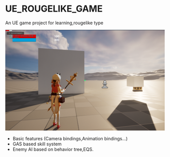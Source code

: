 # UE_ROUGELIKE_GAME
An UE game project for learning,rougelike type

![preview image](https://github.com/Courtshipfy/UE_ROUGELIKE_GAME/blob/master/Content/Screenshot%202023-06-21%20104158.png)

+ Basic features (Camera bindings,Animation bindings...)
+ GAS based skill system
+ Enemy AI based on behavior tree,EQS.
